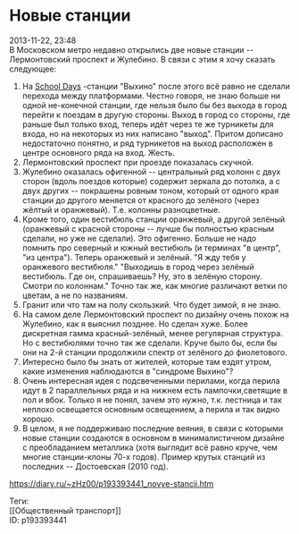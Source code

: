 Новые станции
==============

   
 2013-11-22, 23:48   
  В Московском метро недавно открылись две новые станции -- Лермонтовский проспект и Жулебино. В связи с этим я хочу сказать следующее:   
   
 1. На  [School Days](http://s52.radikal.ru/i137/1311/b8/b46c8dbcd6f2.jpg)  -станции "Выхино" после этого всё равно не сделали перехода между платформами. Честно говоря, не знаю больше ни одной не-конечной станции, где нельзя было бы без выхода в город перейти к поездам в другую стороны. Выход в город со стороны, где раньше был только вход, теперь идёт через те же турникеты для входа, но на некоторых из них написано "выход". Притом дописано недостаточно понятно, и ряд турникетов на выход расположен в центре основного ряда на вход. Жесть.   
 2. Лермонтовский проспект при проезде показалась скучной.   
 3. Жулебино оказалась офигенной -- центральный ряд колонн с двух сторон (вдоль поездов которые) содержит зеркала до потолка, а с двух других -- покрашены ровным тоном, который от одного края станции до другого меняется от красного до зелёного (через жёлтый и оранжевый). Т.е. колонны разноцветные.   
 4. Кроме того, один вестибюль станции оранжевый, а другой зелёный (оранжевый с красной стороны -- лучше бы полностью красным сделали, но уже не сделали). Это офигенно. Больше не надо помнить про северный и южный вестибюль (и терминах "в центр", "из центра"). Теперь оранжевый и зелёный. "Я жду тебя у оранжевого вестибюля." "Выходишь в город через зелёный вестибюль. Где он, спрашиваешь? Ну, это в зелёную сторону. Смотри по колоннам." Точно так же, как многие различают ветки по цветам, а не по названиям.   
 5. Гранит или что там на полу скользкий. Что будет зимой, я не знаю.   
 6. На самом деле Лермонтовский проспект по дизайну очень похож на Жулебино, как я выяснил позднее. Но сделан хуже. Более дискретная гамма красный-зелёный, менее регулярная структура. Но с вестибюлями точно так же сделали. Круче было бы, если бы они на 2-й станции продолжили спектр от зелёного до фиолетового.   
 7. Интересно было бы знать от жителей, которые там ездят утром, какие изменения наблюдаются в "синдроме Выхино"?   
 8. Очень интересная идея с подсвеченными перилами, когда перила идут в 2 параллельных ряда и на нижнем есть лампочки,светящие в пол и вбок. Только я не понял, зачем это нужно, т.к. лестница и так неплохо освещается основным освещением, а перила и так видно хорошо.   
 9. В целом, я не поддерживаю последние веяния, в связи с которыми новые станции создаются в основном в минималистичном дизайне с преобладанием металлика (хотя выглядит всё равно круче, чем многие станции-клоны 70-х годов). Пример крутых станций из последних -- Достоевская (2010 год).   
    
 <https://diary.ru/~zHz00/p193393441_novye-stancii.htm>   
   
 Теги:   
 [[Общественный транспорт]]   
 ID: p193393441